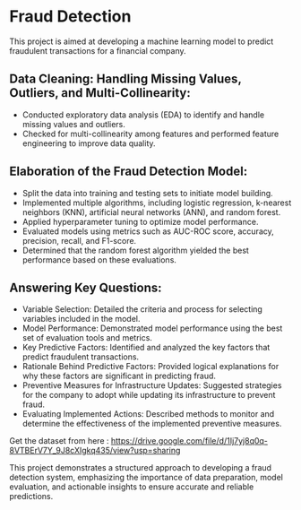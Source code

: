 # Fraud Detection

This project is aimed at developing a machine learning model to predict fraudulent transactions for a financial company.

## Data Cleaning: Handling Missing Values, Outliers, and Multi-Collinearity:

- Conducted exploratory data analysis (EDA) to identify and handle missing values and outliers.
- Checked for multi-collinearity among features and performed feature engineering to improve data quality.

## Elaboration of the Fraud Detection Model:

- Split the data into training and testing sets to initiate model building.
- Implemented multiple algorithms, including logistic regression, k-nearest neighbors (KNN), artificial neural networks (ANN), and random forest.
- Applied hyperparameter tuning to optimize model performance.
- Evaluated models using metrics such as AUC-ROC score, accuracy, precision, recall, and F1-score.
- Determined that the random forest algorithm yielded the best performance based on these evaluations.

## Answering Key Questions:

- Variable Selection:
Detailed the criteria and process for selecting variables included in the model.
- Model Performance:
Demonstrated model performance using the best set of evaluation tools and metrics.
- Key Predictive Factors:
Identified and analyzed the key factors that predict fraudulent transactions.
- Rationale Behind Predictive Factors:
Provided logical explanations for why these factors are significant in predicting fraud.
- Preventive Measures for Infrastructure Updates:
Suggested strategies for the company to adopt while updating its infrastructure to prevent fraud.
- Evaluating Implemented Actions:
Described methods to monitor and determine the effectiveness of the implemented preventive measures.

Get the dataset from here : https://drive.google.com/file/d/1Ij7yj8q0q-8VTBErV7Y_9J8cXIgkq435/view?usp=sharing

This project demonstrates a structured approach to developing a fraud detection system, emphasizing the importance of data preparation, model evaluation, and actionable insights to ensure accurate and reliable predictions.
